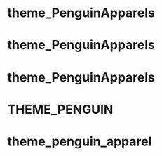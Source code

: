 # theme_PenguinApparels
# theme_PenguinApparels
# theme_PenguinApparels
# THEME_PENGUIN
# theme_penguin_apparel
